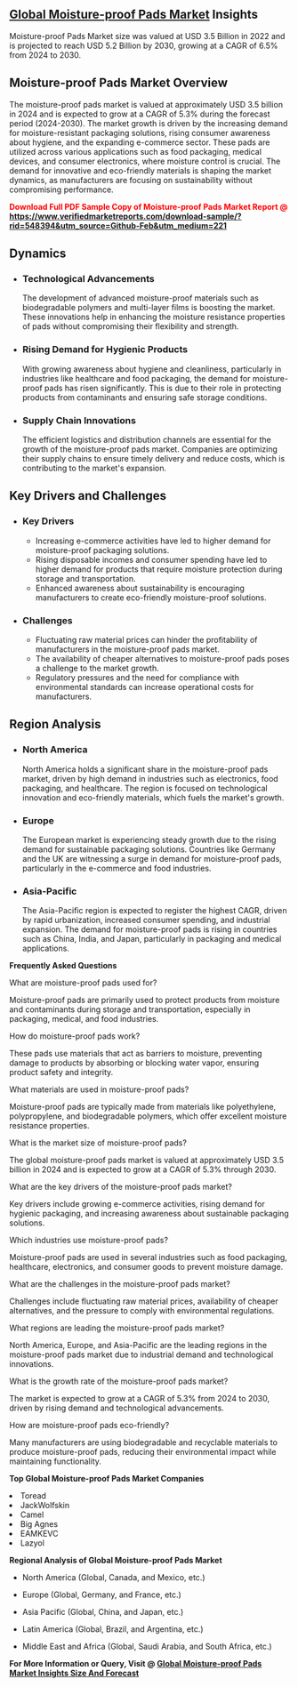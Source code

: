 <h2><a href="https://www.verifiedmarketreports.com/download-sample/?rid=548394&amp;utm_source=Github&amp;utm_medium=221" target="_blank">Global Moisture-proof Pads Market</a> Insights</h2><p>Moisture-proof Pads Market size was valued at USD 3.5 Billion in 2022 and is projected to reach USD 5.2 Billion by 2030, growing at a CAGR of 6.5% from 2024 to 2030.</p><p><h2>Moisture-proof Pads Market Overview</h2> <p>The moisture-proof pads market is valued at approximately USD 3.5 billion in 2024 and is expected to grow at a CAGR of 5.3% during the forecast period (2024-2030). The market growth is driven by the increasing demand for moisture-resistant packaging solutions, rising consumer awareness about hygiene, and the expanding e-commerce sector. These pads are utilized across various applications such as food packaging, medical devices, and consumer electronics, where moisture control is crucial. The demand for innovative and eco-friendly materials is shaping the market dynamics, as manufacturers are focusing on sustainability without compromising performance.</p> <p><strong><p><span class=""><span style="color: #ff0000;"><strong>Download Full PDF Sample Copy of Moisture-proof Pads Market Report</strong> @ </span><a href="https://www.verifiedmarketreports.com/download-sample/?rid=548394&amp;utm_source=Github-Feb&amp;utm_medium=221" target="_blank">https://www.verifiedmarketreports.com/download-sample/?rid=548394&amp;utm_source=Github-Feb&amp;utm_medium=221</a></span></p></strong></p> <h2>Dynamics</h2> <ul> <li><h3>Technological Advancements</h3> The development of advanced moisture-proof materials such as biodegradable polymers and multi-layer films is boosting the market. These innovations help in enhancing the moisture resistance properties of pads without compromising their flexibility and strength.</li> <li><h3>Rising Demand for Hygienic Products</h3> With growing awareness about hygiene and cleanliness, particularly in industries like healthcare and food packaging, the demand for moisture-proof pads has risen significantly. This is due to their role in protecting products from contaminants and ensuring safe storage conditions.</li> <li><h3>Supply Chain Innovations</h3> The efficient logistics and distribution channels are essential for the growth of the moisture-proof pads market. Companies are optimizing their supply chains to ensure timely delivery and reduce costs, which is contributing to the market's expansion.</li> </ul> <h2>Key Drivers and Challenges</h2> <ul> <li><h3>Key Drivers</h3> <ul> <li>Increasing e-commerce activities have led to higher demand for moisture-proof packaging solutions.</li> <li>Rising disposable incomes and consumer spending have led to higher demand for products that require moisture protection during storage and transportation.</li> <li>Enhanced awareness about sustainability is encouraging manufacturers to create eco-friendly moisture-proof solutions.</li> </ul> </li> <li><h3>Challenges</h3> <ul> <li>Fluctuating raw material prices can hinder the profitability of manufacturers in the moisture-proof pads market.</li> <li>The availability of cheaper alternatives to moisture-proof pads poses a challenge to the market growth.</li> <li>Regulatory pressures and the need for compliance with environmental standards can increase operational costs for manufacturers.</li> </ul> </li> </ul> <h2>Region Analysis</h2> <ul> <li><h3>North America</h3> North America holds a significant share in the moisture-proof pads market, driven by high demand in industries such as electronics, food packaging, and healthcare. The region is focused on technological innovation and eco-friendly materials, which fuels the market's growth.</li> <li><h3>Europe</h3> The European market is experiencing steady growth due to the rising demand for sustainable packaging solutions. Countries like Germany and the UK are witnessing a surge in demand for moisture-proof pads, particularly in the e-commerce and food industries.</li> <li><h3>Asia-Pacific</h3> The Asia-Pacific region is expected to register the highest CAGR, driven by rapid urbanization, increased consumer spending, and industrial expansion. The demand for moisture-proof pads is rising in countries such as China, India, and Japan, particularly in packaging and medical applications.</li> </ul> <p><strong>Frequently Asked Questions</strong></p> <p>What are moisture-proof pads used for?</p> <p>Moisture-proof pads are primarily used to protect products from moisture and contaminants during storage and transportation, especially in packaging, medical, and food industries.</p> <p>How do moisture-proof pads work?</p> <p>These pads use materials that act as barriers to moisture, preventing damage to products by absorbing or blocking water vapor, ensuring product safety and integrity.</p> <p>What materials are used in moisture-proof pads?</p> <p>Moisture-proof pads are typically made from materials like polyethylene, polypropylene, and biodegradable polymers, which offer excellent moisture resistance properties.</p> <p>What is the market size of moisture-proof pads?</p> <p>The global moisture-proof pads market is valued at approximately USD 3.5 billion in 2024 and is expected to grow at a CAGR of 5.3% through 2030.</p> <p>What are the key drivers of the moisture-proof pads market?</p> <p>Key drivers include growing e-commerce activities, rising demand for hygienic packaging, and increasing awareness about sustainable packaging solutions.</p> <p>Which industries use moisture-proof pads?</p> <p>Moisture-proof pads are used in several industries such as food packaging, healthcare, electronics, and consumer goods to prevent moisture damage.</p> <p>What are the challenges in the moisture-proof pads market?</p> <p>Challenges include fluctuating raw material prices, availability of cheaper alternatives, and the pressure to comply with environmental regulations.</p> <p>What regions are leading the moisture-proof pads market?</p> <p>North America, Europe, and Asia-Pacific are the leading regions in the moisture-proof pads market due to industrial demand and technological innovations.</p> <p>What is the growth rate of the moisture-proof pads market?</p> <p>The market is expected to grow at a CAGR of 5.3% from 2024 to 2030, driven by rising demand and technological advancements.</p> <p>How are moisture-proof pads eco-friendly?</p> <p>Many manufacturers are using biodegradable and recyclable materials to produce moisture-proof pads, reducing their environmental impact while maintaining functionality.</p> </p><p><strong>Top Global Moisture-proof Pads Market Companies</strong></p><div data-test-id=""><p><li>Toread</li><li> JackWolfskin</li><li> Camel</li><li> Big Agnes</li><li> EAMKEVC</li><li> Lazyol</li></p><div><strong>Regional Analysis of&nbsp;Global Moisture-proof Pads Market</strong></div><ul><li dir="ltr"><p dir="ltr">North America&nbsp;(Global, Canada, and Mexico, etc.)</p></li><li dir="ltr"><p dir="ltr">Europe (Global, Germany, and France, etc.)</p></li><li dir="ltr"><p dir="ltr">Asia Pacific&nbsp;(Global, China, and Japan, etc.)</p></li><li dir="ltr"><p dir="ltr">Latin America&nbsp;(Global, Brazil, and Argentina, etc.)</p></li><li dir="ltr">Middle East and Africa&nbsp;(Global, Saudi Arabia, and South Africa, etc.)</li></ul><p><strong>For More Information or Query, Visit @&nbsp;</strong><strong><a href="https://www.verifiedmarketreports.com/product/moisture-proof-pads-market-size-and-forecast/?utm_source=Github&amp;utm_medium=221" target="_blank">Global Moisture-proof Pads Market Insights Size And Forecast</a></strong></p></div>
